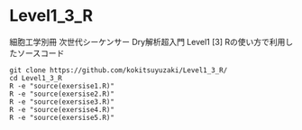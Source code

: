 # Level1_3_R
細胞工学別冊 次世代シーケンサー Dry解析超入門 Level1 [3] Rの使い方で利用したソースコード

```
git clone https://github.com/kokitsuyuzaki/Level1_3_R/
cd Level1_3_R
R -e "source(exersise1.R)"
R -e "source(exersise2.R)"
R -e "source(exersise3.R)"
R -e "source(exersise4.R)"
R -e "source(exersise5.R)"
```
